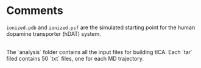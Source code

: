 # Comments

`ionized.pdb` and `ionized.psf` are the simulated starting point for the human dopamine transporter (hDAT) system.

</br >
The `analysis` folder contains all the input files for building tICA.
Each `tar` filed contains 50 `txt` files, one for each MD trajectory. 
